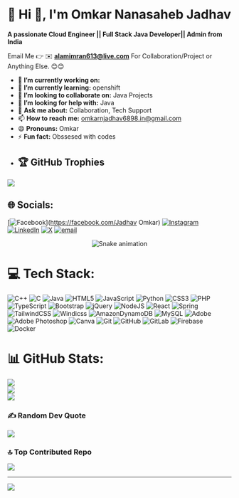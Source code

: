 # 💫 Hi 👋, I'm Omkar Nanasaheb Jadhav
**A passionate Cloud Engineer || Full Stack Java Developer|| Admin from India**

Email Me 👉 ✉️ **alamimran613@live.com** For Collaboration/Project or Anything Else. 😊😊

- 🔭 **I’m currently working on:** 
- 🌱 **I’m currently learning:** openshift
- 👯 **I’m looking to collaborate on:** Java Projects
- 🤔 **I’m looking for help with:** Java
- 💬 **Ask me about:** Collaboration, Tech Support
- 📫 **How to reach me:** omkarnjadhav6898.in@gmail.com
- 😄 **Pronouns:** Omkar
- ⚡ **Fun fact:** Obssesed with codes
- ## 🏆 GitHub Trophies
![](https://github-profile-trophy.vercel.app/?username=omkar-jadhav-45&theme=radical&no-frame=false&no-bg=true&margin-w=4)


## 🌐 Socials:
[![Facebook](https://img.shields.io/badge/Facebook-%231877F2.svg?logo=Facebook&logoColor=white)](https://facebook.com/Jadhav Omkar) [![Instagram](https://img.shields.io/badge/Instagram-%23E4405F.svg?logo=Instagram&logoColor=white)](https://instagram.com/45.jomkar) [![LinkedIn](https://img.shields.io/badge/LinkedIn-%230077B5.svg?logo=linkedin&logoColor=white)](https://linkedin.com/in/omkar-nanasaheb-jadhav-909527283/) [![X](https://img.shields.io/badge/X-black.svg?logo=X&logoColor=white)](https://x.com/OmkarJadhav_45) [![email](https://img.shields.io/badge/Email-D14836?logo=gmail&logoColor=white)](mailto:omkarnjadhav6898.in@gmail.com) 
<!-- Snake Game Repo View -->

<div align="center">
  <img src="https://profile-readme-generator.com/assets/snake.svg" alt="Snake animation" />
</div>

# 💻 Tech Stack:
![C++](https://img.shields.io/badge/c++-%2300599C.svg?style=for-the-badge&logo=c%2B%2B&logoColor=white) ![C](https://img.shields.io/badge/c-%2300599C.svg?style=for-the-badge&logo=c&logoColor=white) ![Java](https://img.shields.io/badge/java-%23ED8B00.svg?style=for-the-badge&logo=openjdk&logoColor=white) ![HTML5](https://img.shields.io/badge/html5-%23E34F26.svg?style=for-the-badge&logo=html5&logoColor=white) ![JavaScript](https://img.shields.io/badge/javascript-%23323330.svg?style=for-the-badge&logo=javascript&logoColor=%23F7DF1E) ![Python](https://img.shields.io/badge/python-3670A0?style=for-the-badge&logo=python&logoColor=ffdd54) ![CSS3](https://img.shields.io/badge/css3-%231572B6.svg?style=for-the-badge&logo=css3&logoColor=white) ![PHP](https://img.shields.io/badge/php-%23777BB4.svg?style=for-the-badge&logo=php&logoColor=white) ![TypeScript](https://img.shields.io/badge/typescript-%23007ACC.svg?style=for-the-badge&logo=typescript&logoColor=white) ![Bootstrap](https://img.shields.io/badge/bootstrap-%238511FA.svg?style=for-the-badge&logo=bootstrap&logoColor=white) ![jQuery](https://img.shields.io/badge/jquery-%230769AD.svg?style=for-the-badge&logo=jquery&logoColor=white) ![NodeJS](https://img.shields.io/badge/node.js-6DA55F?style=for-the-badge&logo=node.js&logoColor=white) ![React](https://img.shields.io/badge/react-%2320232a.svg?style=for-the-badge&logo=react&logoColor=%2361DAFB) ![Spring](https://img.shields.io/badge/spring-%236DB33F.svg?style=for-the-badge&logo=spring&logoColor=white) ![TailwindCSS](https://img.shields.io/badge/tailwindcss-%2338B2AC.svg?style=for-the-badge&logo=tailwind-css&logoColor=white) ![Windicss](https://img.shields.io/badge/windicss-48B0F1.svg?style=for-the-badge&logo=windi-css&logoColor=white) ![AmazonDynamoDB](https://img.shields.io/badge/Amazon%20DynamoDB-4053D6?style=for-the-badge&logo=Amazon%20DynamoDB&logoColor=white) ![MySQL](https://img.shields.io/badge/mysql-4479A1.svg?style=for-the-badge&logo=mysql&logoColor=white) ![Adobe](https://img.shields.io/badge/adobe-%23FF0000.svg?style=for-the-badge&logo=adobe&logoColor=white) ![Adobe Photoshop](https://img.shields.io/badge/adobe%20photoshop-%2331A8FF.svg?style=for-the-badge&logo=adobe%20photoshop&logoColor=white) ![Canva](https://img.shields.io/badge/Canva-%2300C4CC.svg?style=for-the-badge&logo=Canva&logoColor=white) ![Git](https://img.shields.io/badge/git-%23F05033.svg?style=for-the-badge&logo=git&logoColor=white) ![GitHub](https://img.shields.io/badge/github-%23121011.svg?style=for-the-badge&logo=github&logoColor=white) ![GitLab](https://img.shields.io/badge/gitlab-%23181717.svg?style=for-the-badge&logo=gitlab&logoColor=white) ![Firebase](https://img.shields.io/badge/firebase-a08021?style=for-the-badge&logo=firebase&logoColor=ffcd34) ![Docker](https://img.shields.io/badge/docker-%230db7ed.svg?style=for-the-badge&logo=docker&logoColor=white)
# 📊 GitHub Stats:
![](https://github-readme-stats.vercel.app/api?username=omkar-jadhav-45&theme=radical&hide_border=false&include_all_commits=true&count_private=false)<br/>
![](https://nirzak-streak-stats.vercel.app/?user=omkar-jadhav-45&theme=radical&hide_border=false)<br/>
![](https://github-readme-stats.vercel.app/api/top-langs/?username=omkar-jadhav-45&theme=radical&hide_border=false&include_all_commits=true&count_private=false&layout=compact)


### ✍️ Random Dev Quote
![](https://quotes-github-readme.vercel.app/api?type=horizontal&theme=radical)

### 🔝 Top Contributed Repo
![](https://github-contributor-stats.vercel.app/api?username=omkar-jadhav-45&limit=5&theme=dark&combine_all_yearly_contributions=true)

---
[![](https://visitcount.itsvg.in/api?id=omkar-jadhav-45&icon=0&color=0)](https://visitcount.itsvg.in)

<!-- Proudly created with GPRM ( https://gprm.itsvg.in ) -->
